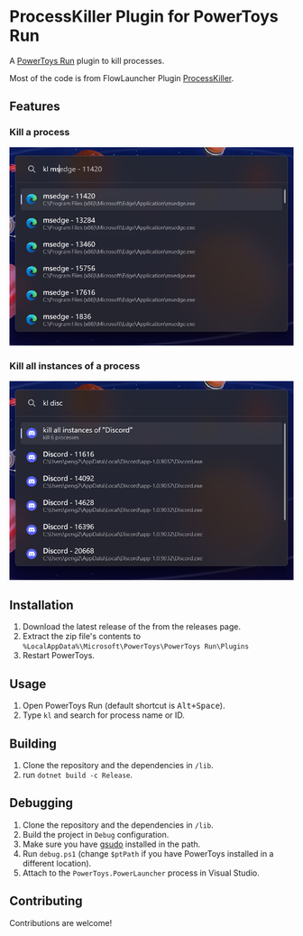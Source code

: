 # ProcessKiller Plugin for PowerToys Run

A [PowerToys Run](https://aka.ms/PowerToysOverview_PowerToysRun) plugin to kill processes.

Most of the code is from FlowLauncher Plugin [ProcessKiller](https://github.com/Flow-Launcher/Flow.Launcher/tree/dev/Plugins/Flow.Launcher.Plugin.ProcessKiller).

## Features

### Kill a process

![kill](./assets/kl.png)

### Kill all instances of a process

![kill all](./assets/kl_all.png)

## Installation

1. Download the latest release of the from the releases page.
2. Extract the zip file's contents to `%LocalAppData%\Microsoft\PowerToys\PowerToys Run\Plugins`
3. Restart PowerToys.

## Usage

1. Open PowerToys Run (default shortcut is <kbd>Alt+Space</kbd>).
2. Type `kl` and search for process name or ID.

## Building

1. Clone the repository and the dependencies in `/lib`.
2. run `dotnet build -c Release`.

## Debugging

1. Clone the repository and the dependencies in `/lib`.
2. Build the project in `Debug` configuration.
3. Make sure you have [gsudo](https://github.com/gerardog/gsudo) installed in the path.
4. Run `debug.ps1` (change `$ptPath` if you have PowerToys installed in a different location).
5. Attach to the `PowerToys.PowerLauncher` process in Visual Studio.

## Contributing

Contributions are welcome!

